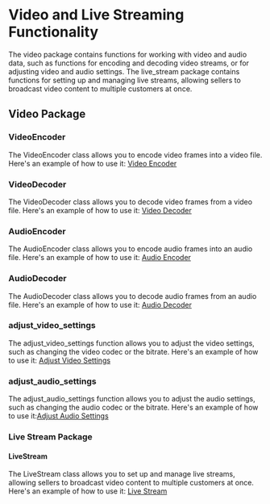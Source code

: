 # Video and Live Streaming Functionality

The video package contains functions for working with video and audio data, such as functions for encoding and decoding video streams, or for adjusting video and audio settings. The live_stream package contains functions for setting up and managing live streams, allowing sellers to broadcast video content to multiple customers at once.

## Video Package

### VideoEncoder

The VideoEncoder class allows you to encode video frames into a video file. Here's an example of how to use it: [Video Encoder](example/video_encoder.py)

### VideoDecoder

The VideoDecoder class allows you to decode video frames from a video file. Here's an example of how to use it: [Video Decoder](example/video_decoder.py)

### AudioEncoder

The AudioEncoder class allows you to encode audio frames into an audio file. Here's an example of how to use it: [Audio Encoder](example/audio_encoder.py)

### AudioDecoder

The AudioDecoder class allows you to decode audio frames from an audio file. Here's an example of how to use it: [Audio Decoder](example/audio_decoder.py)

### adjust_video_settings

The adjust_video_settings function allows you to adjust the video settings, such as changing the video codec or the bitrate. Here's an example of how to use it: [Adjust Video Settings](example/adjust_video_settings.py)

### adjust_audio_settings

The adjust_audio_settings function allows you to adjust the audio settings, such as changing the audio codec or the bitrate. Here's an example of how to use it:[Adjust Audio Settings](example/adjust_audio_settings.py)

### Live Stream Package

#### LiveStream

The LiveStream class allows you to set up and manage live streams, allowing sellers to broadcast video content to multiple customers at once. Here's an example of how to use it: [Live Stream](example/live_stream.py)
